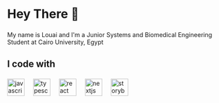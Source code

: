 <h1 align="left">Hey There 👋</h1>

###

<p align="left">My name is Louai and I'm a Junior Systems and Biomedical Engineering Student at Cairo University, Egypt</p>

###

<!-- <h2 align="left">About me</h2>

###

<p align="left">✨ Creating bugs since ...<br>📚 I'm currently learning ...<br>🎯 Goals: ...<br>🎲 Fun fact: ...</p> -->

###

<h2 align="left">I code with</h2>

###

<div align="left">
  <img src="https://img.icons8.com/?size=100&id=13441&format=png&color=000000" height="40" alt="javascript logo"  />
  <img width="12" />
  <img src="https://img.icons8.com/?size=100&id=Pd2x9GWu9ovX&format=png&color=000000" height="40" alt="typescript logo"  />
  <img width="12" />
  <img src="https://img.icons8.com/?size=100&id=20909&format=png&color=000000" height="40" alt="react logo"  />
  <img width="12" />
  <img src="https://img.icons8.com/?size=100&id=7655&format=png&color=000000" height="40" alt="nextjs logo"  />
  <img width="12" />
  <img src="https://img.icons8.com/?size=100&id=1045&format=png&color=000000" height="40" alt="storybook logo"  />
  <img width="12" />
  <!-- <img src="https://cdn.jsdelivr.net/gh/devicons/devicon/icons/nodejs/nodejs-original.svg" height="40" alt="nodejs logo"  />
  <img width="12" />
  <img src="https://cdn.jsdelivr.net/gh/devicons/devicon/icons/nestjs/nestjs-original.svg" height="40" alt="nestjs logo"  />
  <img width="12" />
  <img src="https://cdn.jsdelivr.net/gh/devicons/devicon/icons/jest/jest-plain.svg" height="40" alt="jest logo"  /> -->
</div>

###
